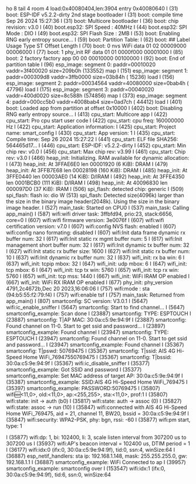 ho 8 tail 4 room 4
load:0x40080404,len:3904
entry 0x40080640
I (31) boot: ESP-IDF v5.2.2-dirty 2nd stage bootloader
I (31) boot: compile time Sep 26 2024 15:27:36
I (31) boot: Multicore bootloader
I (36) boot: chip revision: v3.0
I (40) boot.esp32: SPI Speed      : 40MHz
I (44) boot.esp32: SPI Mode       : DIO
I (49) boot.esp32: SPI Flash Size : 2MB
I (53) boot: Enabling RNG early entropy source...
I (59) boot: Partition Table:
I (62) boot: ## Label            Usage          Type ST Offset   Length
I (70) boot:  0 nvs              WiFi data        01 02 00009000 00006000
I (77) boot:  1 phy_init         RF data          01 01 0000f000 00001000
I (85) boot:  2 factory          factory app      00 00 00010000 00100000
I (92) boot: End of partition table
I (96) esp_image: segment 0: paddr=00010020 vaddr=3f400020 size=209b0h (133552) map
I (151) esp_image: segment 1: paddr=000309d8 vaddr=3ffb0000 size=03b84h ( 15236) load
I (156) esp_image: segment 2: paddr=00034564 vaddr=40080000 size=0bab4h ( 47796) load
I (175) esp_image: segment 3: paddr=00040020 vaddr=400d0020 size=8c588h (574856) map
I (373) esp_image: segment 4: paddr=000cc5b0 vaddr=4008bab4 size=0ad7ch ( 44412) load
I (401) boot: Loaded app from partition at offset 0x10000
I (402) boot: Disabling RNG early entropy source...
I (413) cpu_start: Multicore app
I (422) cpu_start: Pro cpu start user code
I (422) cpu_start: cpu freq: 160000000 Hz
I (422) cpu_start: Application information:
I (425) cpu_start: Project name:     smart_config
I (430) cpu_start: App version:      1
I (435) cpu_start: Compile time:     Sep 26 2024 15:27:22
I (441) cpu_start: ELF file SHA256:  564465d17...
I (446) cpu_start: ESP-IDF:          v5.2.2-dirty
I (452) cpu_start: Min chip rev:     v0.0
I (456) cpu_start: Max chip rev:     v3.99 
I (461) cpu_start: Chip rev:         v3.0
I (466) heap_init: Initializing. RAM available for dynamic allocation:
I (473) heap_init: At 3FFAE6E0 len 00001920 (6 KiB): DRAM
I (479) heap_init: At 3FFB7E68 len 00028198 (160 KiB): DRAM
I (485) heap_init: At 3FFE0440 len 00003AE0 (14 KiB): D/IRAM
I (492) heap_init: At 3FFE4350 len 0001BCB0 (111 KiB): D/IRAM
I (498) heap_init: At 40096830 len 000097D0 (37 KiB): IRAM
I (506) spi_flash: detected chip: generic
I (509) spi_flash: flash io: dio
W (513) spi_flash: Detected size(4096k) larger than the size in the binary image header(2048k). Using the size in the binary image header.
I (527) main_task: Started on CPU0
I (537) main_task: Calling app_main()
I (587) wifi:wifi driver task: 3ffbfd94, prio:23, stack:6656, core=0
I (607) wifi:wifi firmware version: 3e0076f
I (607) wifi:wifi certification version: v7.0
I (607) wifi:config NVS flash: enabled
I (607) wifi:config nano formating: disabled
I (607) wifi:Init data frame dynamic rx buffer num: 32
I (617) wifi:Init static rx mgmt buffer num: 5
I (617) wifi:Init management short buffer num: 32
I (617) wifi:Init dynamic tx buffer num: 32
I (627) wifi:Init static rx buffer size: 1600
I (627) wifi:Init static rx buffer num: 10
I (637) wifi:Init dynamic rx buffer num: 32
I (637) wifi_init: rx ba win: 6
I (637) wifi_init: tcpip mbox: 32
I (647) wifi_init: udp mbox: 6
I (647) wifi_init: tcp mbox: 6
I (647) wifi_init: tcp tx win: 5760
I (657) wifi_init: tcp rx win: 5760
I (657) wifi_init: tcp mss: 1440
I (667) wifi_init: WiFi IRAM OP enabled
I (667) wifi_init: WiFi RX IRAM OP enabled
I (677) phy_init: phy_version 4791,2c4672b,Dec 20 2023,16:06:06
I (757) wifi:mode : sta (94:b5:55:f2:79:f4)
I (757) wifi:enable tsf
I (757) main_task: Returned from app_main()
I (807) smartconfig: SC version: V3.0.1
I (5647) wifi:ic_enable_sniffer
I (5647) smartconfig: Start to find channel...
I (5647) smartconfig_example: Scan done
I (23887) smartconfig: TYPE: ESPTOUCH
I (23887) smartconfig: T|AP MAC: 30:0a:c5:9e:94:9f
I (23887) smartconfig: Found channel on 11-0. Start to get ssid and password...
I (23897) smartconfig_example: Found channel
I (23947) smartconfig: TYPE: ESPTOUCH
I (23947) smartconfig: Found channel on 11-0. Start to get ssid and password...
I (23947) smartconfig_example: Found channel
I (35367) smartconfig: T|pswd: 50769475
I (35367) smartconfig: T|ssid: AIS 4G Hi-Speed Home WiFi_76947550769475
I (35367) smartconfig: T|bssid: 30:0a:c5:9e:94:9f
I (35367) wifi:ic_disable_sniffer
I (35377) smartconfig_example: Got SSID and password
I (35377) smartconfig_example: Set MAC address of target AP: 30:0a:c5:9e:94:9f 
I (35387) smartconfig_example: SSID:AIS 4G Hi-Speed Home WiFi_769475
I (35397) smartconfig_example: PASSWORD:50769475
I (35807) wifi:new:<11,0>, old:<11,0>, ap:<255,255>, sta:<11,0>, prof:1
I (35807) wifi:state: init -> auth (b0)
I (35817) wifi:state: auth -> assoc (0)
I (35827) wifi:state: assoc -> run (10)
I (35847) wifi:connected with AIS 4G Hi-Speed Home WiFi_769475, aid = 21, channel 11, BW20, bssid = 30:0a:c5:9e:94:9f
I (35847) wifi:security: WPA2-PSK, phy: bgn, rssi: -60
I (35877) wifi:pm start, type: 1

I (35877) wifi:dp: 1, bi: 102400, li: 3, scale listen interval from 307200 us to 307200 us
I (35937) wifi:AP's beacon interval = 102400 us, DTIM period = 1
I (36177) wifi:<ba-add>idx:0 (ifx:0, 30:0a:c5:9e:94:9f), tid:0, ssn:4, winSize:64
I (36887) esp_netif_handlers: sta ip: 192.168.1.148, mask: 255.255.255.0, gw: 192.168.1.1
I (36887) smartconfig_example: WiFi Connected to ap
I (39957) smartconfig_example: smartconfig over
I (153547) wifi:<ba-add>idx:1 (ifx:0, 30:0a:c5:9e:94:9f), tid:6, ssn:0, winSize:64
